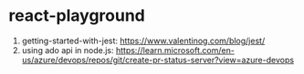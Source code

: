 # react-playground
1. getting-started-with-jest: https://www.valentinog.com/blog/jest/
2. using ado api in node.js: https://learn.microsoft.com/en-us/azure/devops/repos/git/create-pr-status-server?view=azure-devops
